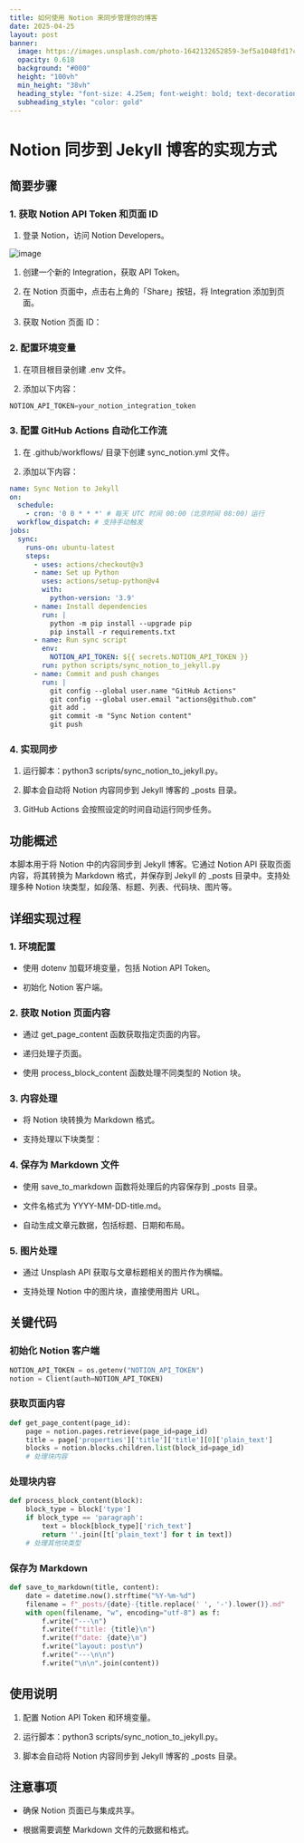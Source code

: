 ```yaml
---
title: 如何使用 Notion 来同步管理你的博客
date: 2025-04-25
layout: post
banner:
  image: https://images.unsplash.com/photo-1642132652859-3ef5a1048fd1?crop=entropy&cs=tinysrgb&fit=max&fm=jpg&ixid=M3w2OTIwMzJ8MHwxfHJhbmRvbXx8fHx8fHx8fDE3NDU1NTA0MDB8&ixlib=rb-4.0.3&q=80&w=1080
  opacity: 0.618
  background: "#000"
  height: "100vh"
  min_height: "38vh"
  heading_style: "font-size: 4.25em; font-weight: bold; text-decoration: underline"
  subheading_style: "color: gold"
---
```


# Notion 同步到 Jekyll 博客的实现方式

## 简要步骤

### 1. 获取 Notion API Token 和页面 ID

1. 登录 Notion，访问 Notion Developers。

![image](https://prod-files-secure.s3.us-west-2.amazonaws.com/a7a0cc5a-89b9-4cda-8686-1fba0ca52f40/d19c1afe-dea5-4312-9333-786b0ba83054/image.png?X-Amz-Algorithm=AWS4-HMAC-SHA256&X-Amz-Content-Sha256=UNSIGNED-PAYLOAD&X-Amz-Credential=ASIAZI2LB4663GEDD6YK%2F20250425%2Fus-west-2%2Fs3%2Faws4_request&X-Amz-Date=20250425T030640Z&X-Amz-Expires=3600&X-Amz-Security-Token=IQoJb3JpZ2luX2VjEIr%2F%2F%2F%2F%2F%2F%2F%2F%2F%2FwEaCXVzLXdlc3QtMiJHMEUCIFM7qIDxvbTXNKxdqnIb32phiWCWA1kqGNdxivzq9TXaAiEA5CtvUzRWZu4ZsuWHAEIQfSjKD02lUrGPazpBxoEjRVgq%2FwMIIxAAGgw2Mzc0MjMxODM4MDUiDKbmYwpxcz1cxdk%2BXyrcA7SJuGY5pLXc5mBZk8Ziaz1k8vJuvd1PWBdyXcd4nyAdjupQcBddTBrGrka36hH1UR7LgrWLumkhH2ZIg77bvpcK7aFGfWdKyOA0ivEhvO9ucajWdIJEw0uYiM38AOtc8XM4z9EzIcBQh3cRtR4Bpp9SWs%2BpBsRUaOE1S4SKIbTDoT1UWxQXnfVhuG7IJtWuYqpKZCjmOsG%2FEM8GdI84qzIYtamb%2F8%2BuvUVazn3YtAu168yQUbGuagGiJRCrcAcB%2FIKKT3UQBTZUZzcJM%2FmEM4yV5Cs6%2Bhd1QCXRF8LmQ%2Fy1mB8ubMYd8rKrfhCGVDj9%2FPrkRcfa%2Bpdg%2B9EEDqPSer1YOkAPHw3m3LcRbkpFgYyZAXloEW3vx19ackmvkzIHpysyIs2TYDac5biuDyoL5PsEjlRxOJhnrSKkKEaQ2FtTsWoRMQKVGbA6F6R07na1SReP2MYu9%2FNkOFS1N0DyZJiOOek8F6MGqSapIX7B%2FjI4vxWVei36xHIsPFtpo%2FcRZuhzljGTxZD9ENz%2BCW71VIo9LSd2PjVN4jIK7zMeQ%2BQdVByx5YU6kr2zQjHV3baiLNXKkwQNduzP%2BVrO1wmWv3ffjgd1uNOpQHffM8xz56gurzahQwFIuKNHFTJ0MI7gq8AGOqUBMH5iCsSLTrGPzZqOvi3KlUSe%2BruqmVc%2Fhc8lT7ffldABKTpvEvyxruHPWBkb0YOH4QaZkFzcLBCe0jcI5%2Ft%2BVN3ZJzRY3uQsdNAbdJHad2yWxyampX8x7FzqmqUL14Q9C%2BxmiciWh%2FNLH4O%2FA%2F373jCt10pkI0kf5cum44sHm5t7EcNDEq3JaAa6McoCi02qvXkItbhVPPqqUWyQBWL2956hV0hd&X-Amz-Signature=1e01c9363bf37d07982c6f7dd44d507121ab69b708613bf55507a515f47ba03b&X-Amz-SignedHeaders=host&x-id=GetObject)

1. 创建一个新的 Integration，获取 API Token。

1. 在 Notion 页面中，点击右上角的「Share」按钮，将 Integration 添加到页面。

1. 获取 Notion 页面 ID：


### 2. 配置环境变量

1. 在项目根目录创建 .env 文件。

1. 添加以下内容：

```javascript
NOTION_API_TOKEN=your_notion_integration_token
```

### 3. 配置 GitHub Actions 自动化工作流

1. 在 .github/workflows/ 目录下创建 sync_notion.yml 文件。

1. 添加以下内容：

```yaml
name: Sync Notion to Jekyll
on:
  schedule:
    - cron: '0 0 * * *' # 每天 UTC 时间 00:00（北京时间 08:00）运行
  workflow_dispatch: # 支持手动触发
jobs:
  sync:
    runs-on: ubuntu-latest
    steps:
      - uses: actions/checkout@v3
      - name: Set up Python
        uses: actions/setup-python@v4
        with:
          python-version: '3.9'
      - name: Install dependencies
        run: |
          python -m pip install --upgrade pip
          pip install -r requirements.txt
      - name: Run sync script
        env:
          NOTION_API_TOKEN: ${{ secrets.NOTION_API_TOKEN }}
        run: python scripts/sync_notion_to_jekyll.py
      - name: Commit and push changes
        run: |
          git config --global user.name "GitHub Actions"
          git config --global user.email "actions@github.com"
          git add .
          git commit -m "Sync Notion content"
          git push
```

### 4. 实现同步

1. 运行脚本：python3 scripts/sync_notion_to_jekyll.py。

1. 脚本会自动将 Notion 内容同步到 Jekyll 博客的 _posts 目录。

1. GitHub Actions 会按照设定的时间自动运行同步任务。

## 功能概述

本脚本用于将 Notion 中的内容同步到 Jekyll 博客。它通过 Notion API 获取页面内容，将其转换为 Markdown 格式，并保存到 Jekyll 的 _posts 目录中。支持处理多种 Notion 块类型，如段落、标题、列表、代码块、图片等。

## 详细实现过程

### 1. 环境配置

- 使用 dotenv 加载环境变量，包括 Notion API Token。

- 初始化 Notion 客户端。

### 2. 获取 Notion 页面内容

- 通过 get_page_content 函数获取指定页面的内容。

- 递归处理子页面。

- 使用 process_block_content 函数处理不同类型的 Notion 块。

### 3. 内容处理

- 将 Notion 块转换为 Markdown 格式。

- 支持处理以下块类型：


### 4. 保存为 Markdown 文件

- 使用 save_to_markdown 函数将处理后的内容保存到 _posts 目录。

- 文件名格式为 YYYY-MM-DD-title.md。

- 自动生成文章元数据，包括标题、日期和布局。

### 5. 图片处理

- 通过 Unsplash API 获取与文章标题相关的图片作为横幅。

- 支持处理 Notion 中的图片块，直接使用图片 URL。

## 关键代码

### 初始化 Notion 客户端

```python
NOTION_API_TOKEN = os.getenv("NOTION_API_TOKEN")
notion = Client(auth=NOTION_API_TOKEN)
```

### 获取页面内容

```python
def get_page_content(page_id):
    page = notion.pages.retrieve(page_id=page_id)
    title = page['properties']['title']['title'][0]['plain_text']
    blocks = notion.blocks.children.list(block_id=page_id)
    # 处理块内容
```

### 处理块内容

```python
def process_block_content(block):
    block_type = block['type']
    if block_type == 'paragraph':
        text = block[block_type]['rich_text']
        return ''.join([t['plain_text'] for t in text])
    # 处理其他块类型
```

### 保存为 Markdown

```python
def save_to_markdown(title, content):
    date = datetime.now().strftime("%Y-%m-%d")
    filename = f"_posts/{date}-{title.replace(' ', '-').lower()}.md"
    with open(filename, "w", encoding="utf-8") as f:
        f.write("---\n")
        f.write(f"title: {title}\n")
        f.write(f"date: {date}\n")
        f.write("layout: post\n")
        f.write("---\n\n")
        f.write("\n\n".join(content))
```

## 使用说明

1. 配置 Notion API Token 和环境变量。

1. 运行脚本：python3 scripts/sync_notion_to_jekyll.py。

1. 脚本会自动将 Notion 内容同步到 Jekyll 博客的 _posts 目录。

## 注意事项

- 确保 Notion 页面已与集成共享。

- 根据需要调整 Markdown 文件的元数据和格式。